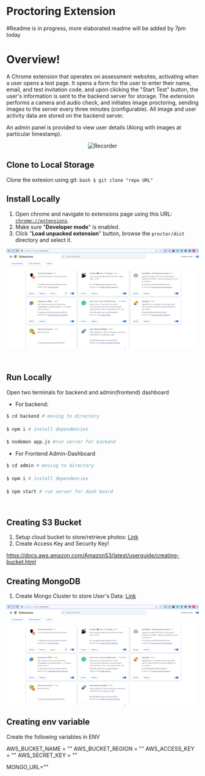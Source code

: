 # Proctoring Extension

#Readme is in progress, more elaborated readme will be added by 7pm today

# Overview!

A Chrome extension that operates on assessment websites, activating when a user opens a test page. It opens a form for the user to enter their name, email, and test invitation code, and upon clicking the "Start Test" button, the user's information is sent to the backend server for storage. The extension performs a camera and audio check, and initiates image proctoring, sending images to the server every three minutes (configurable). All image and user activity data are stored on the backend server.

An admin panel is provided to view user details (Along with images at particular timestamp).

</p>

<p align="center">
  <img width="200px" src="./assets/logo.png" alt="Recorder" />
</p>

## Clone to Local Storage

Clone the extesion using git:
`bash $ git clone "repo URL" `

## Install Locally

1. Open chrome and navigate to extensions page using this URL: [`chrome://extensions`](chrome://extensions).
1. Make sure "**Developer mode**" is enabled.
1. Click "**Load unpacked extension**" button, browse the `proctor/dist` directory and select it.

![](./assets/dev-guide.png)

<br>

## Run Locally

Open two terminals for backend and admin(frontend) dashboard

- For backend:

```bash
$ cd backend # moving to directory

$ npm i # install dependencies

$ nodemon app.js #run server for backend
```

- For Frontend Admin-Dashboard

```bash
$ cd admin # moving to directory

$ npm i # install dependencies

$ npm start # run server for dash board
```

<br>

## Creating S3 Bucket

1. Setup cloud bucket to store/retrieve photos: [Link](https://docs.aws.amazon.com/AmazonS3/latest/userguide/creating-bucket.html)
2. Create Access Key and Security Key!

https://docs.aws.amazon.com/AmazonS3/latest/userguide/creating-bucket.html

## Creating MongoDB

1. Create Mongo Cluster to store User's Data: [Link](https://www.mongodb.com/basics/clusters/mongodb-cluster-setup)

![](./assets/dev-guide.png)

## Creating env variable

Create the following variables in ENV

AWS_BUCKET_NAME = ""
AWS_BUCKET_REGION = ""
AWS_ACCESS_KEY = ""
AWS_SECRET_KEY = ""

MONGO_URL=""
